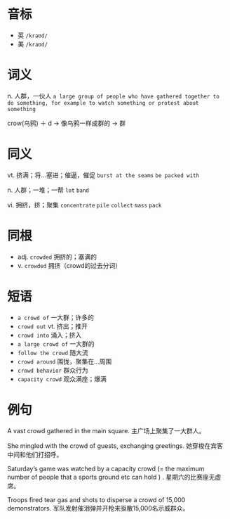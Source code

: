 # 音标

- 英 `/kraʊd/`
- 美 `/kraʊd/`

# 词义

n. 人群，一伙人
`a large group of people who have gathered together to do something, for example to watch something or protest about something`



crow(乌鸦) ＋ d → 像乌鸦一样成群的 → 群

# 同义

vt. 挤满；将…塞进；催逼，催促
`burst at the seams` `be packed with`

n. 人群；一堆；一帮
`lot` `band`

vi. 拥挤，挤；聚集
`concentrate` `pile` `collect` `mass` `pack`

# 同根

- adj. `crowded` 拥挤的；塞满的
- v. `crowded` 拥挤（crowd的过去分词）

# 短语

- `a crowd of` 一大群；许多的
- `crowd out` vt. 挤出；推开
- `crowd into` 涌入；挤入
- `a large crowd of` 一大群的
- `follow the crowd` 随大流
- `crowd around` 围拢，聚集在…周围
- `crowd behavior` 群众行为
- `capacity crowd` 观众满座；爆满

# 例句

A vast crowd gathered in the main square.
主广场上聚集了一大群人。

She mingled with the crowd of guests, exchanging greetings.
她穿梭在宾客中间和他们打招呼。

Saturday’s game was watched by a capacity crowd (= the maximum number of people that a sports ground etc can hold ) .
星期六的比赛座无虚席。

Troops fired tear gas and shots to disperse a crowd of 15,000 demonstrators.
军队发射催泪弹并开枪来驱散15,000名示威群众。


